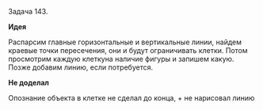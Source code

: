 Задача 143.

**Идея**

Распарсим главные горизонтальные и вертикальные линии, найдем краевые точки пересечения, они и будут ограничивать клетки. Потом просмотрим каждую клеткуна наличие фигуры и запишем какую. Позже добавим линию, если потребуется.

**Не доделал**

Опознание объекта в клетке не сделал до конца, + не нарисовал линию

